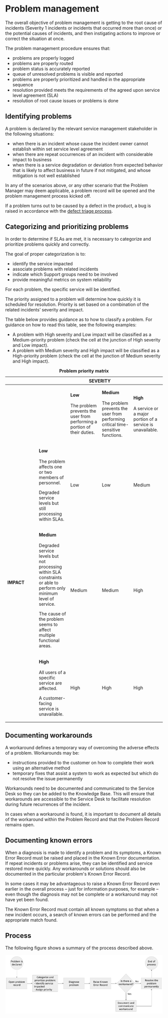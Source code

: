 # Problem management

The overall objective of problem management is getting to the root cause of incidents (Severity 1 incidents or incidents that occurred more than once) or the potential causes of incidents, and then instigating actions to improve or correct the situation at once.

The problem management procedure ensures that:

* problems are properly logged
* problems are properly routed
* problem status is accurately reported
* queue of unresolved problems is visible and reported
* problems are properly prioritized and handled in the appropriate sequence
* resolution provided meets the requirements of the agreed upon service level agreement (SLA)
* resolution of root cause issues or problems is done


## Identifying problems

A problem is declared by the relevant service management stakeholder in the following situations:

* when there is an incident whose cause the incident owner cannot establish within set service level agreement
* when there are repeat occurrences of an incident with considerable impact to business
* when there is a service degradation or deviation from expected behavior that is likely to affect business in future if not mitigated, and whose mitigation is not well established

In any of the scenarios above, or any other scenario that the Problem Manager may deem applicable, a problem record will be opened and the problem management process kicked off.

If a problem turns out to be caused by a defect in the product, a bug is raised in accordance with the [defect triage process](defect-triage.md).

## Categorizing and prioritizing problems

In order to determine if SLAs are met, it is necessary to categorize and prioritize problems quickly and correctly.

The goal of proper categorization is to:

* identify the service impacted
* associate problems with related incidents
* indicate which Support groups need to be involved
* provide meaningful metrics on system reliability

For each problem, the specific service will be identified.

The priority assigned to a problem will determine how quickly it is scheduled for resolution. Priority is set based on a combination of the related incidents’ severity and impact.

The table below provides guidance as to how to classify a problem. For guidance on how to read this table, see the following examples:

* A problem with High severity and Low impact will be classified as a Medium-priority problem (check the cell at the junction of High severity and Low impact).
* A problem with Medium severity and High impact will be classified as a High-priority problem (check the cell at the junction of Medium severity and High impact).

<table>
<caption><strong>Problem priority matrix</strong></caption>
<colgroup>
<col style="width: 20%" />
<col style="width: 20%" />
<col style="width: 20%" />
<col style="width: 20%" />
<col style="width: 20%" />
</colgroup>
<thead>
<tr class="header">
<th></th>
<th colspan="4"><strong>SEVERITY</strong></th>
</tr>
</thead>
<tbody>
<tr class="odd">
<td></td>
<td></td>
<td><p><strong>Low</strong><br />
<br />
The problem prevents the user from performing a portion of their duties.</p></td>
<td><p><strong>Medium</strong><br />
<br />
The problem prevents the user from performing critical time-sensitive functions.</p></td>
<td><p><strong>High</strong><br />
<br />
A service or a major portion of a service is unavailable.</p></td>
</tr>
<tr class="even">
<td rowspan="3"><p><strong>IMPACT</strong></p></td>
<td><p><strong>Low</strong><br />
<br />
The problem affects one or two members of personnel.</p>
<p>Degraded service levels but still processing within SLAs.</p></td>
<td><p>Low</p></td>
<td><p>Low</p></td>
<td><p>Medium</p></td>
</tr>
<tr class="odd">
<td><p><strong>Medium</strong><br />
<br />
Degraded service levels but not processing within SLA constraints or able to perform only minimum level of service.</p>
<p>The cause of the problem seems to affect multiple functional areas.</p></td>
<td><p>Medium</p></td>
<td><p>Medium</p></td>
<td><p>High</p></td>
</tr>
<tr class="even">
<td><p><strong>High</strong><br />
<br />
All users of a specific service are affected.</p>
<p>A customer-facing service is unavailable.</p></td>
<td><p>High</p></td>
<td><p>High</p></td>
<td><p>High</p></td>
</tr>
</tbody>
</table>

## Documenting workarounds

A workaround defines a temporary way of overcoming the adverse effects of a problem. Workarounds may be:

* instructions provided to the customer on how to complete their work using an alternative method
* temporary fixes that assist a system to work as expected but which do not resolve the issue permanently

Workarounds need to be documented and communicated to the Service Desk so they can be added to the Knowledge Base. This will ensure that workarounds are accessible to the Service Desk to facilitate resolution during future recurrences of the incident.

In cases when a workaround is found, it is important to document all details of the workaround within the Problem Record and that the Problem Record remains open.

## Documenting known errors

When a diagnosis is made to identify a problem and its symptoms, a Known Error Record must be raised and placed in the Known Error documentation. If repeat incidents or problems arise, they can be identified and service restored more quickly. Any workarounds or solutions should also be documented in the particular problem's Known Error Record.

In some cases it may be advantageous to raise a Known Error Record even earlier in the overall process – just for information purposes, for example – even though the diagnosis may not be complete or a workaround may not have yet been found.

The Known Error Record must contain all known symptoms so that when a new incident occurs, a search of known errors can be performed and the appropriate match found.

## Process

The following figure shows a summary of the process described above.

![Problem management](/problem_mgmt.png)
